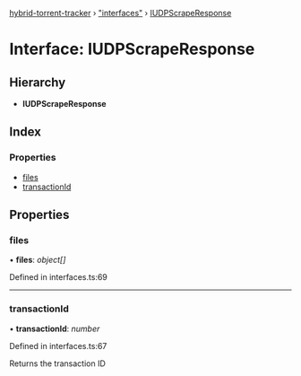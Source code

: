 [hybrid-torrent-tracker](../README.md) › ["interfaces"](../modules/_interfaces_.md) › [IUDPScrapeResponse](_interfaces_.iudpscraperesponse.md)

# Interface: IUDPScrapeResponse

## Hierarchy

* **IUDPScrapeResponse**

## Index

### Properties

* [files](_interfaces_.iudpscraperesponse.md#files)
* [transactionId](_interfaces_.iudpscraperesponse.md#transactionid)

## Properties

###  files

• **files**: *object[]*

Defined in interfaces.ts:69

___

###  transactionId

• **transactionId**: *number*

Defined in interfaces.ts:67

Returns the transaction ID
